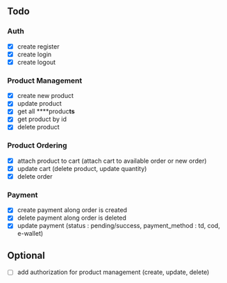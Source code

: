 ## Todo
### Auth
- [x] create register
- [x] create login
- [x] create logout

### Product Management
- [x] create new product
- [x] update product
- [x] get all ****produc**ts**
- [x] get product by id
- [x] delete product

### Product Ordering
- [x] attach product to cart (attach cart to available order or new order)
- [x] update cart (delete product, update quantity)
- [x] delete order

### Payment
- [x] create payment along order is created
- [x] delete payment along order is deleted
- [x] update payment (status : pending/success, payment_method : td, cod, e-wallet)

## Optional
- [ ] add authorization for product management (create, update, delete)